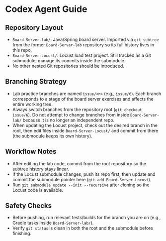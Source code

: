 # Codex Agent Guide

## Repository Layout
- `Board-Server-lab/`: Java/Spring board server. Imported via `git subtree` from the former `Board-Server-lab` repository so its full history lives in this repo.
- `Board-Server-Locust/`: Locust load test project. Still tracked as a Git submodule; manage its commits inside the submodule.
- No other nested Git repositories should be introduced.

## Branching Strategy
- Lab practice branches are named `issue/<n>` (e.g., `issue/6`). Each branch corresponds to a stage of the board server exercises and affects the entire working tree.
- Always switch branches from the repository root (`git checkout issue/6`). Do not attempt to change branches from inside `Board-Server-lab/` because it is no longer an independent repo.
- When updating the Locust project, check out the desired branch in the root, then edit files inside `Board-Server-Locust/` and commit from there (the submodule keeps its own history).

## Workflow Notes
- After editing the lab code, commit from the root repository so the subtree history stays linear.
- If the Locust submodule changes, push its repo first, then update and commit the submodule pointer here (`git add Board-Server-Locust`).
- Run `git submodule update --init --recursive` after cloning so the Locust code is available.

## Safety Checks
- Before pushing, run relevant tests/builds for the branch you are on (e.g., Gradle tasks inside `Board-Server-lab/`).
- Verify `git status` is clean in both the root and the submodule before finishing.
